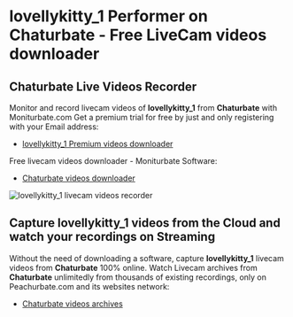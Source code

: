 # lovellykitty_1 Performer on Chaturbate - Free LiveCam videos downloader

## Chaturbate Live Videos Recorder

Monitor and record livecam videos of **lovellykitty_1** from **Chaturbate** with Moniturbate.com
Get a premium trial for free by just and only registering with your Email address:
* [lovellykitty_1 Premium videos downloader](https://moniturbate.com/request-demo-licence-key.html)

Free livecam videos downloader - Moniturbate Software:
* [Chaturbate videos downloader](https://moniturbate.com/moniturbate-download-software.html)

![lovellykitty_1 livecam videos recorder](https://peachurnet.com/templates/moniturbate-software.png)


## Capture lovellykitty_1 videos from the Cloud and watch your recordings on Streaming

Without the need of downloading a software, capture **lovellykitty_1** livecam videos from **Chaturbate** 100% online.
Watch Livecam archives from **Chaturbate** unlimitedly from thousands of existing recordings, only on Peachurbate.com and its websites network:
* [Chaturbate videos archives](https://peachurnet.com/)